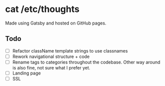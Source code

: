 # cat /etc/thoughts

Made using Gatsby and hosted on GitHub pages.

## Todo

- [ ] Refactor className template strings to use classnames
- [ ] Rework navigational structure + code
- [ ] Rename tags to categories throughout the codebase. Other way around is also fine, not sure what I prefer yet.
- [ ] Landing page
- [ ] SSL